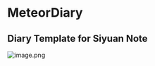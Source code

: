 # MeteorDiary

## Diary Template for Siyuan Note
![image.png](https://raw.githubusercontent.com/zhangjl-sjtu/MeteorDiary/main/preview.png)
